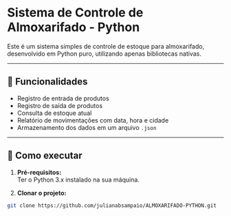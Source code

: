 # Sistema de Controle de Almoxarifado - Python

Este é um sistema simples de controle de estoque para almoxarifado, desenvolvido em Python puro, utilizando apenas bibliotecas nativas.

---

## 📌 Funcionalidades

- Registro de entrada de produtos
- Registro de saída de produtos
- Consulta de estoque atual
- Relatório de movimentações com data, hora e cidade
- Armazenamento dos dados em um arquivo `.json`

---

## 🚀 Como executar

1. **Pré-requisitos:**  
Ter o Python 3.x instalado na sua máquina.

2. **Clonar o projeto:**
```bash
git clone https://github.com/julianabsampaio/ALMOXARIFADO-PYTHON.git
